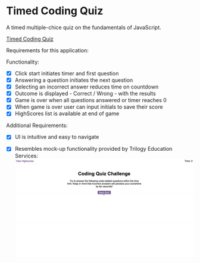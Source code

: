 # Timed Coding Quiz
A timed multiple-chice quiz on the fundamentals of JavaScript.

[Timed Coding Quiz](https://clareradtke.github.io/Timed-Coding-Quiz/)
<!-- ![USer clicking through a coding quiz, entering intials to save their highscore before resetting the quiz.](inset path to screen recoring.gif "timedCodingQuizScreenRecording") -->

Requirements for this application:

Functionality:
 - [x] Click start initiates timer and first question
 - [x] Answering a question initiates the next question
 - [x] Selecting an incorrect answer reduces time on countdown
 - [x] Outcome is displayed - Correct / Wrong - with the results
 - [x] Game is over when all questions answered or timer reaches 0
 - [x] When game is over user can input initials to save their score
 - [x] HighScores list is available at end of game

Additional Requirements:
  - [x] UI is intuitive and easy to navigate

  - [x] Resembles mock-up functionality provided by Trilogy Education Services:
  ![A user clicks through an interactive coding quiz, then enters initials to save the high score before resetting and starting over.](./assets/images/04-web-apis-homework-demo.gif)